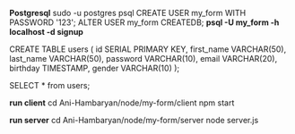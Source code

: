 **Postgresql**
sudo -u postgres psql
CREATE USER my_form WITH PASSWORD '123';
ALTER USER my_form CREATEDB;
**psql -U my_form -h localhost -d signup**

CREATE TABLE users (
  id SERIAL PRIMARY KEY,
  first_name VARCHAR(50),
  last_name VARCHAR(50),
  password VARCHAR(10),
  email VARCHAR(20),
  birthday TIMESTAMP,
  gender VARCHAR(10)
);

SELECT * from users;

**run client**
cd Ani-Hambaryan/node/my-form/client
npm start

**run server**
cd Ani-Hambaryan/node/my-form/server
node server.js